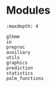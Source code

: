 # Modules

```{toctree}
:maxdepth: 4

glhmm
io
preproc
auxiliary
utils
graphics
prediction
statistics
palm_functions
```
